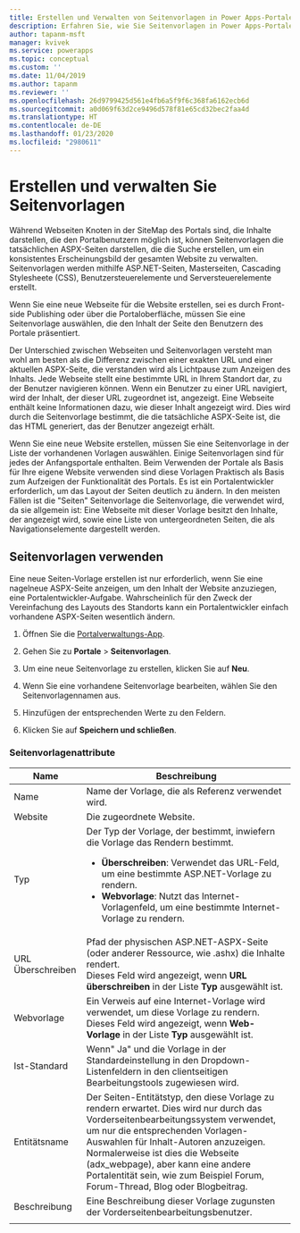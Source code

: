```yaml
---
title: Erstellen und Verwalten von Seitenvorlagen in Power Apps-Portalen | Microsoft-Dokumentation
description: Erfahren Sie, wie Sie Seitenvorlagen in Power Apps-Portalen erstellen und verwalten können.
author: tapanm-msft
manager: kvivek
ms.service: powerapps
ms.topic: conceptual
ms.custom: ''
ms.date: 11/04/2019
ms.author: tapanm
ms.reviewer: ''
ms.openlocfilehash: 26d9799425d561e4fb6a5f9f6c368fa6162ecb6d
ms.sourcegitcommit: a0d069f63d2ce9496d578f81e65cd32bec2faa4d
ms.translationtype: HT
ms.contentlocale: de-DE
ms.lasthandoff: 01/23/2020
ms.locfileid: "2980611"
---
```

# <a name="create-and-manage-page-templates"></a>Erstellen und verwalten Sie Seitenvorlagen

Während Webseiten Knoten in der SiteMap des Portals sind, die Inhalte darstellen, die den Portalbenutzern möglich ist, können Seitenvorlagen die tatsächlichen ASPX-Seiten darstellen, die die Suche erstellen, um ein konsistentes Erscheinungsbild der gesamten Website zu verwalten. Seitenvorlagen werden mithilfe ASP.NET-Seiten, Masterseiten, Cascading Stylesheete (CSS), Benutzersteuerelemente und Serversteuerelemente erstellt.

Wenn Sie eine neue Webseite für die Website erstellen, sei es durch Front-side Publishing oder über die Portaloberfläche, müssen Sie eine Seitenvorlage auswählen, die den Inhalt der Seite den Benutzern des Portale präsentiert.

Der Unterschied zwischen Webseiten und Seitenvorlagen versteht man wohl am besten als die Differenz  zwischen einer exakten URL und einer aktuellen ASPX-Seite, die verstanden wird als Lichtpause zum Anzeigen des Inhalts. Jede Webseite stellt eine bestimmte URL in Ihrem Standort dar, zu der Benutzer navigieren können. Wenn ein Benutzer zu einer URL navigiert, wird der Inhalt, der dieser URL zugeordnet ist, angezeigt. Eine Webseite enthält keine Informationen dazu, wie dieser Inhalt angezeigt wird.  Dies wird durch die Seitenvorlage bestimmt, die die tatsächliche ASPX-Seite ist, die das HTML generiert,  das der Benutzer angezeigt erhält.

Wenn Sie eine neue Website erstellen, müssen Sie eine Seitenvorlage in der Liste der vorhandenen Vorlagen auswählen. Einige Seitenvorlagen sind für jedes der Anfangsportale enthalten. Beim Verwenden der Portale als Basis für Ihre eigene Website verwenden sind diese Vorlagen Praktisch als Basis zum Aufzeigen der Funktionalität des Portals. Es ist ein Portalentwickler erforderlich, um das Layout der Seiten deutlich zu ändern. In den meisten Fällen ist die "Seiten" Seitenvorlage die Seitenvorlage, die verwendet wird, da sie allgemein ist: Eine Webseite mit dieser Vorlage besitzt den Inhalte, der angezeigt wird, sowie eine Liste von untergeordneten Seiten, die als Navigationselemente dargestellt werden.

## <a name="manage-page-templates"></a>Seitenvorlagen verwenden

Eine neue Seiten-Vorlage erstellen ist nur erforderlich, wenn Sie eine nagelneue ASPX-Seite anzeigen, um den Inhalt der Website anzuziegen, eine Portalentwickler-Aufgabe. Wahrscheinlich für den Zweck der Vereinfachung des Layouts des Standorts kann ein Portalentwickler einfach vorhandene ASPX-Seiten wesentlich ändern.

1. Öffnen Sie die [Portalverwaltungs-App](configure-portal.md).

2. Gehen Sie zu **Portale** > **Seitenvorlagen**.

3. Um eine neue Seitenvorlage zu erstellen, klicken Sie auf **Neu**.

4. Wenn Sie eine vorhandene Seitenvorlage bearbeiten, wählen Sie den Seitenvorlagennamen aus.

5. Hinzufügen der entsprechenden Werte zu den Feldern.

6. Klicken Sie auf **Speichern und schließen**.

### <a name="page-template-attributes"></a>Seitenvorlagenattribute

|Name |Beschreibung |
|-----|--------|
|Name    |Name der Vorlage, die als Referenz verwendet wird.   |
|Website   |Die zugeordnete Website.   |
|Typ   |Der Typ der Vorlage, der bestimmt, inwiefern die Vorlage das Rendern bestimmt.<ul><li>**Überschreiben**: Verwendet das URL-Feld, um eine bestimmte ASP.NET-Vorlage zu rendern.</li><li>**Webvorlage**: Nutzt das Internet-Vorlagenfeld, um eine bestimmte Internet-Vorlage zu rendern.</li></ul>   |
|URL Überschreiben   |Pfad der physischen ASP.NET-ASPX-Seite (oder anderer Ressource, wie .ashx) die Inhalte rendert.<br> Dieses Feld wird angezeigt, wenn **URL überschreiben** in der Liste **Typ** ausgewählt ist. |
|Webvorlage   |Ein Verweis auf eine Internet-Vorlage wird verwendet, um diese Vorlage zu rendern.<br>Dieses Feld wird angezeigt, wenn **Web-Vorlage** in der Liste **Typ** ausgewählt ist.  |
|Ist-Standard   |Wenn" Ja" und die Vorlage in der Standardeinstellung in den Dropdown-Listenfeldern in den clientseitigen Bearbeitungstools zugewiesen wird.   |
|Entitätsname   |Der Seiten-Entitätstyp, den diese Vorlage zu rendern erwartet. Dies wird nur durch das Vorderseitenbearbeitungssystem verwendet, um nur die entsprechenden Vorlagen-Auswahlen für Inhalt-Autoren anzuzeigen.<br>Normalerweise ist dies die Webseite (adx_webpage), aber kann eine andere Portalentität sein, wie zum Beispiel Forum, Forum-Thread, Blog oder Blogbeitrag.   |
|Beschreibung  |Eine Beschreibung dieser Vorlage zugunsten der Vorderseitenbearbeitungsbenutzer. |
|||

